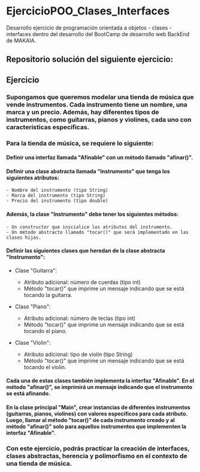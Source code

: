 # EjercicioPOO_Clases_Interfaces
Desarrollo ejercicio de programación orientada a objetos - clases - interfaces dentro del desarrollo del BootCamp de desarrollo web BackEnd de MAKAIA.
## Repositorio solución del siguiente ejercicio:

## Ejercicio
### Supongamos que queremos modelar una tienda de música que vende instrumentos. Cada instrumento tiene un nombre, una marca y un precio. Además, hay diferentes tipos de instrumentos, como guitarras, pianos y violines, cada uno con características específicas.
### Para la tienda de música, se requiere lo siguiente:
#### Definir una interfaz llamada "Afinable" con un método llamado "afinar()".
#### Definir una clase abstracta llamada "Instrumento" que tenga los siguientes atributos:
    - Nombre del instrumento (tipo String)
    - Marca del instrumento (tipo String)
    - Precio del instrumento (tipo double)

#### Además, la clase "Instrumento" debe tener los siguientes métodos:
    - Un constructor que inicialice los atributos del instrumento.
    - Un método abstracto llamado "tocar()" que será implementado en las clases hijas.
#### Definir las siguientes clases que heredan de la clase abstracta "Instrumento":
* Clase "Guitarra":
    - Atributo adicional: número de cuerdas (tipo int)
    - Método "tocar()" que imprime un mensaje indicando que se está tocando la guitarra.

* Clase "Piano":
    - Atributo adicional: número de teclas (tipo int)
    - Método "tocar()" que imprime un mensaje indicando que se está tocando el piano.

* Clase "Violin":
    - Atributo adicional: tipo de violín (tipo String)
    - Método "tocar()" que imprime un mensaje indicando que se está tocando el violín.

#### Cada una de estas clases también implementa la interfaz "Afinable". En el método "afinar()", se imprimirá un mensaje indicando que el instrumento se está afinando.
#### En la clase principal "Main", crear instancias de diferentes instrumentos (guitarras, pianos, violines) con valores específicos para cada atributo. Luego, llamar al método "tocar()" de cada instrumento creado y al método "afinar()" solo para aquellos instrumentos que implementen la interfaz "Afinable".
### Con este ejercicio, podrás practicar la creación de interfaces, clases abstractas, herencia y polimorfismo en el contexto de una tienda de música.
